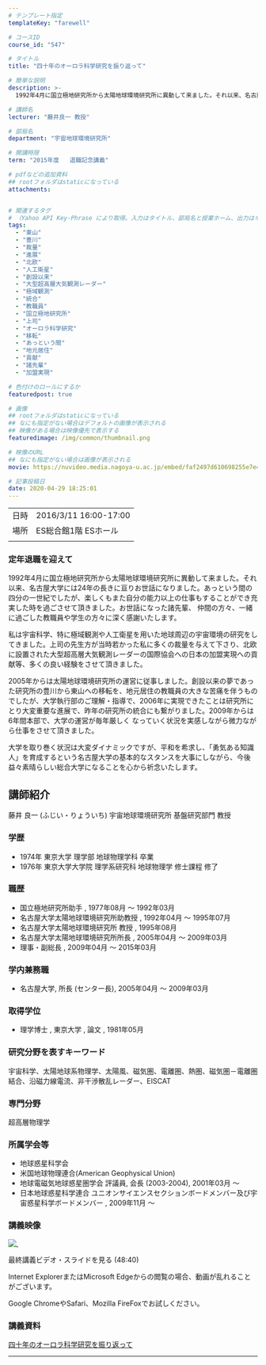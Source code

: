 ```yaml
---
# テンプレート指定
templateKey: "farewell"

# コースID
course_id: "547"

# タイトル
title: "四十年のオーロラ科学研究を振り返って"

# 簡単な説明
description: >-
  1992年4月に国立極地研究所から太陽地球環境研究所に異動して来ました。それ以来、名古屋大学には24年の長きに亘りお世話になりました。あっという間の四分の一世紀でしたが、楽しくもまた自分の能力以上の仕事もすることができ充実した時を過ごさせて頂きました。お世話になった諸先輩、 仲間の方々、一緒に過ごした教職員や学生の方々に深く感謝いたします。私は宇宙科学、特に極域観測や人工衛星を用いた地球周 ....

# 講師名
lecturer: "藤井良一 教授"

# 部局名
department: "宇宙地球環境研究所"

# 開講時限
term: "2015年度	退職記念講義"

# pdfなどの追加資料
## rootフォルダはstaticになっている
attachments:


# 関連するタグ
# （Yahoo API Key-Phrase により取得。入力はタイトル、部局名と授業ホーム、出力はキーフレーズ（tags））
tags:
  - "東山"
  - "豊川"
  - "裁量"
  - "進展"
  - "北欧"
  - "人工衛星"
  - "創設以来"
  - "大型超高層大気観測レーダー"
  - "極域観測"
  - "統合"
  - "教職員"
  - "国立極地研究所"
  - "上司"
  - "オーロラ科学研究"
  - "移転"
  - "あっという間"
  - "地元居住"
  - "貢献"
  - "諸先輩"
  - "加盟実現"

# 色付けのロールにするか
featuredpost: true

# 画像
## rootフォルダはstaticになっている
## なにも指定がない場合はデフォルトの画像が表示される
## 映像がある場合は映像優先で表示する
featuredimage: /img/common/thumbnail.png

# 映像のURL
## なにも指定がない場合は画像が表示される
movie: https://nuvideo.media.nagoya-u.ac.jp/embed/faf2497d610698255e7e4eb7a702377201fef488

# 記事投稿日
date: 2020-04-29 18:25:01
---
```


|   |   |
|---|---|
| 日時 | 2016/3/11  16:00-17:00 |
| 場所 | ES総合館1階 ESホール |
|   |   |


### 定年退職を迎えて

1992年4月に国立極地研究所から太陽地球環境研究所に異動して来ました。それ以来、名古屋大学には24年の長きに亘りお世話になりました。あっという間の四分の一世紀でしたが、楽しくもまた自分の能力以上の仕事もすることができ充実した時を過ごさせて頂きました。お世話になった諸先輩、 仲間の方々、一緒に過ごした教職員や学生の方々に深く感謝いたします。

私は宇宙科学、特に極域観測や人工衛星を用いた地球周辺の宇宙環境の研究をしてきました。上司の先生方が当時若かった私に多くの裁量を与えて下さり、北欧に設置された大型超高層大気観測レーダーの国際協会への日本の加盟実現への貢献等、多くの良い経験をさせて頂きました。

2005年からは太陽地球環境研究所の運営に従事しました。創設以来の夢であった研究所の豊川から東山への移転を、地元居住の教職員の大きな苦痛を伴うものでしたが、大学執行部のご理解・指導で、2006年に実現できたことは研究所にとり大変重要な進展で、昨年の研究所の統合にも繋がりました。2009年からは6年間本部で、大学の運営が毎年厳しく なっていく状況を実感しながら微力ながら仕事をさせて頂きました。

大学を取り巻く状況は大変ダイナミックですが、平和を希求し、「勇気ある知識人」を育成するという名古屋大学の基本的なスタンスを大事にしながら、今後益々素晴らしい総合大学になることを心から祈念いたします。


## 講師紹介

藤井 良一 (ふじい・りょういち) 宇宙地球環境研究所 基盤研究部門 教授

### 学歴

* 1974年 東京大学 理学部 地球物理学科 卒業
* 1976年 東京大学大学院 理学系研究科 地球物理学 修士課程 修了

### 職歴

* 国立極地研究所助手 , 1977年08月 ～ 1992年03月
* 名古屋大学太陽地球環境研究所助教授 , 1992年04月 ～ 1995年07月
* 名古屋大学太陽地球環境研究所 教授 , 1995年08月
* 名古屋大学太陽地球環境研究所所長 , 2005年04月 ～ 2009年03月
* 理事・副総長 , 2009年04月 ～ 2015年03月

### 学内兼務職

* 名古屋大学, 所長 (センター長), 2005年04月 ～ 2009年03月

### 取得学位

* 理学博士 , 東京大学 , 論文 , 1981年05月

### 研究分野を表すキーワード

宇宙科学、太陽地球系物理学、太陽風、磁気圏、電離圏、熱圏、磁気圏－電離圏結合、沿磁力線電流、非干渉散乱レーダー、EISCAT

### 専門分野

超高層物理学

### 所属学会等

* 地球惑星科学会
* 米国地球物理連合(American Geophysical Union)
* 地球電磁気地球惑星圏学会 評議員, 会長 (2003-2004), 2001年03月 ～
* 日本地球惑星科学連合 ユニオンサイエンスセクションボードメンバー及び宇宙惑星科学ボードメンバー , 2009年11月 ～


### 講義映像

[![&nbsp;](https://ocw.nagoya-u.jp/files/547/thumbnail.jpg) ](https://nuvideo.media.nagoya-u.ac.jp/embed/faf2497d610698255e7e4eb7a702377201fef488)

最終講義ビデオ・スライドを見る (48:40)



Internet ExplorerまたはMicrosoft Edgeからの閲覧の場合、動画が乱れることがございます。

Google ChromeやSafari、Mozilla FireFoxでお試しください。


### 講義資料

[四十年のオーロラ科学研究を振り返って](https://ocw.nagoya-u.jp/files/547/hujii.pdf) 

-----